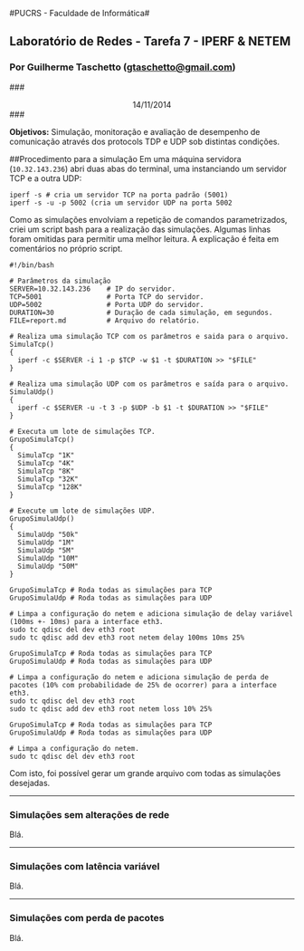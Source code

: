 #PUCRS - Faculdade de Informática#

## Laboratório de Redes - Tarefa 7 - IPERF & NETEM ##

### Por Guilherme Taschetto ([gtaschetto@gmail.com](mailto:gtaschetto@gmail.com)) ###

###<center>14/11/2014</center>###


**Objetivos:** Simulação, monitoração e avaliação de desempenho de comunicação através dos protocols TDP e UDP sob distintas condições.

##Procedimento para a simulação
Em uma máquina servidora (```10.32.143.236```) abri duas abas do terminal, uma instanciando um servidor TCP e a outra UDP:
```
iperf -s # cria um servidor TCP na porta padrão (5001)
iperf -s -u -p 5002 (cria um servidor UDP na porta 5002
```

Como as simulações envolviam a repetição de comandos parametrizados, criei um script bash para a realização das simulações. Algumas linhas foram omitidas para permitir uma melhor leitura. A explicação é feita em comentários no próprio script.
```
#!/bin/bash

# Parâmetros da simulação
SERVER=10.32.143.236	# IP do servidor.
TCP=5001				# Porta TCP do servidor.
UDP=5002				# Porta UDP do servidor.
DURATION=30				# Duração de cada simulação, em segundos.
FILE=report.md			# Arquivo do relatório.

# Realiza uma simulação TCP com os parâmetros e saida para o arquivo.
SimulaTcp()
{
  iperf -c $SERVER -i 1 -p $TCP -w $1 -t $DURATION >> "$FILE"
}

# Realiza uma simulação UDP com os parâmetros e saída para o arquivo.
SimulaUdp()
{
  iperf -c $SERVER -u -t 3 -p $UDP -b $1 -t $DURATION >> "$FILE"
}

# Executa um lote de simulações TCP.
GrupoSimulaTcp()
{
  SimulaTcp "1K"
  SimulaTcp "4K"
  SimulaTcp "8K"
  SimulaTcp "32K"
  SimulaTcp "128K"
}

# Execute um lote de simulações UDP.
GrupoSimulaUdp()
{
  SimulaUdp "50k" 
  SimulaUdp "1M"
  SimulaUdp "5M"
  SimulaUdp "10M"
  SimulaUdp "50M"
}

GrupoSimulaTcp # Roda todas as simulações para TCP
GrupoSimulaUdp # Roda todas as simulações para UDP

# Limpa a configuração do netem e adiciona simulação de delay variável (100ms +- 10ms) para a interface eth3.
sudo tc qdisc del dev eth3 root
sudo tc qdisc add dev eth3 root netem delay 100ms 10ms 25%

GrupoSimulaTcp # Roda todas as simulações para TCP
GrupoSimulaUdp # Roda todas as simulações para UDP

# Limpa a configuração do netem e adiciona simulação de perda de pacotes (10% com probabilidade de 25% de ocorrer) para a interface eth3.
sudo tc qdisc del dev eth3 root
sudo tc qdisc add dev eth3 root netem loss 10% 25%

GrupoSimulaTcp # Roda todas as simulações para TCP
GrupoSimulaUdp # Roda todas as simulações para UDP

# Limpa a configuração do netem.
sudo tc qdisc del dev eth3 root
```
Com isto, foi possível gerar um grande arquivo com todas as simulações desejadas.

----------
### Simulações sem alterações de rede ###

Blá.

----------
### Simulações com latência variável ###

Blá.

----------
### Simulações com perda de pacotes ###

Blá.

